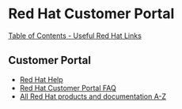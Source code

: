 # Red Hat Customer Portal

[Table of Contents - Useful Red Hat Links](https://github.com/pslucas0212/UsefulRedHatLinks)

## Customer Portal
- [Red Hat Help](https://access.redhat.com/help)
- [Red Hat Customer Portal FAQ](https://access.redhat.com/articles/33844)
- [All Red Hat products and documentation A-Z](https://access.redhat.com/products)

